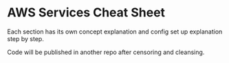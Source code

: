 # AWS Services Cheat Sheet

Each section has its own concept explanation and config set up explanation step by step.

Code will be published in another repo after censoring and cleansing.